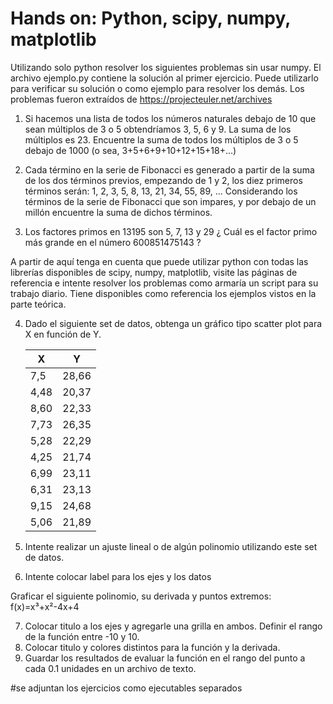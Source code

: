 # Hands on: Python, scipy, numpy, matplotlib

Utilizando solo python resolver los siguientes problemas sin usar numpy. El archivo  ejemplo.py contiene la solución al primer ejercicio. Puede utilizarlo para verificar su solución o como ejemplo para resolver los demás. Los problemas fueron extraídos de https://projecteuler.net/archives 

  1. Si hacemos una lista de todos los números naturales debajo de 10 que sean múltiplos de 3 o 5 obtendríamos 3, 5, 6 y 9. La suma de los múltiplos es 23. Encuentre la suma de todos los múltiplos de 3 o 5 debajo de 1000 (o sea, 3+5+6+9+10+12+15+18+...)

  2. Cada término en la serie de Fibonacci es generado a partir de la suma de los dos términos previos, empezando de 1 y 2, los diez primeros términos serán: 1, 2, 3, 5, 8, 13, 21, 34, 55, 89, … Considerando los términos de la serie de Fibonacci que son impares, y por debajo de un millón encuentre la suma de dichos términos.

  3.  Los factores primos en  13195 son 5, 7, 13 y 29 ¿ Cuál es el factor primo más grande en el número  600851475143 ?



A partir de aquí tenga en cuenta que puede utilizar python con todas las librerías disponibles de scipy, numpy, matplotlib, visite las páginas de referencia e intente resolver los problemas como armaría un script para su trabajo diario. Tiene disponibles como referencia los ejemplos vistos en la parte teórica.

  4. Dado el siguiente set de datos, obtenga un gráfico tipo scatter plot para X en función de Y.

        | X   |  Y  |
        |-----|-----|
        | 7,5 |28,66|
        |4,48 |20,37|
        |8,60 |22,33|
        |7,73 |26,35|
        |5,28 |22,29|
        |4,25 |21,74|
        |6,99 |23,11|
        |6,31 |23,13|
        |9,15 |24,68|
        |5,06 |21,89|

  5. Intente realizar un ajuste lineal o de algún polinomio utilizando este set de datos.
	
  6. Intente colocar label para los ejes y los datos



Graficar el siguiente polinomio, su derivada y puntos extremos:  f(x)=x³+x²-4x+4

  7. Colocar titulo a los ejes y agregarle  una grilla en ambos. Definir el rango de la función entre -10 y 10.
  8. Colocar titulo y colores distintos para la función y la derivada.
  9. Guardar los resultados de evaluar la función en el rango del punto a cada 0.1 unidades en un archivo de texto.

#se adjuntan los ejercicios como ejecutables separados
